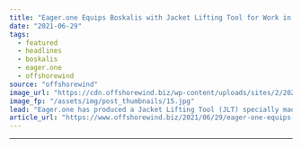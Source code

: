 ```yaml
---
title: "Eager.one Equips Boskalis with Jacket Lifting Tool for Work in Taiwan"
date: "2021-06-29"
tags: 
  - featured
  - headlines
  - boskalis
  - eager.one
  - offshorewind
source: "offshorewind"
image_url: "https://cdn.offshorewind.biz/wp-content/uploads/sites/2/2021/06/29144503/Eager.one-JIT-for-Boskalis.jpg"
image_fp: "/assets/img/post_thumbnails/15.jpg"
lead: "Eager.one has produced a Jacket Lifting Tool (JLT) specially made for the installation of"
article_url: "https://www.offshorewind.biz/2021/06/29/eager-one-equips-boskalis-with-jacket-lifting-tool-for-work-in-taiwan/"
---
```


---
